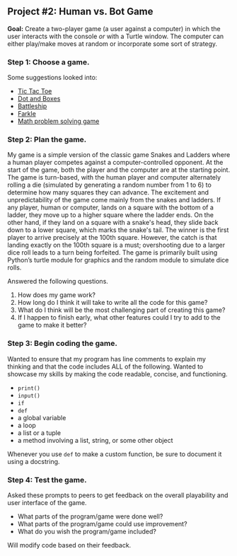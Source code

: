 ## **Project #2: Human vs. Bot Game**
**Goal:** Create a two-player game (a user against a computer) in which the user interacts with the console *or* with a Turtle window. The computer can either play/make moves at random or incorporate some sort of strategy.

### **Step 1: Choose a game.**

Some suggestions looked into:
* [Tic Tac Toe](https://en.wikipedia.org/wiki/Tic-tac-toe)
* [Dot and Boxes](https://en.wikipedia.org/wiki/Dots_and_Boxes)
* [Battleship](https://en.wikipedia.org/wiki/Battleship_(game))
* [Farkle](https://en.wikipedia.org/wiki/Farkle)
* [Math problem solving game](https://docs.google.com/document/d/1vEsXHTvMq4tSr3h6YQWwYdRdJD8EJseD_WfN2knJjh4/edit?usp=sharing)

### **Step 2: Plan the game.**

My game is a simple version of the classic game Snakes and Ladders where a human player competes against a computer-controlled opponent. At the start of the game, both the player and the computer are at the starting point. The game is turn-based, with the human player and computer alternately rolling a die (simulated by generating a random number from 1 to 6) to determine how many squares they can advance. The excitement and unpredictability of the game come mainly from the snakes and ladders. If any player, human or computer, lands on a square with the bottom of a ladder, they move up to a higher square where the ladder ends. On the other hand, if they land on a square with a snake's head, they slide back down to a lower square, which marks the snake's tail. The winner is the first player to arrive precisely at the 100th square. However, the catch is that landing exactly on the 100th square is a must; overshooting due to a larger dice roll leads to a turn being forfeited. The game is primarily built using Python’s turtle module for graphics and the random module to simulate dice rolls. 

Answered the following questions.

1. How does my game work?
2. How long do I think it will take to write all the code for this game?
3. What do I think will be the most challenging part of creating this game?
4. If I happen to finish early, what other features could I try to add to the game to make it better?

### **Step 3: Begin coding the game.**

Wanted to ensure that my program has line comments to explain my thinking and that the code includes ALL of the following. Wanted to showcase my skills by making the code readable, concise, and functioning. 

* `print()`
* `input()`
* `if`
* `def`
* a global variable
* a loop
* a list or a tuple
* a method involving a list, string, or some other object

Whenever you use `def` to make a custom function, be sure to document it using a docstring.

### **Step 4: Test the game.**

Asked these prompts to peers to get feedback on the overall playability and user interface of the game. 

* What parts of the program/game were done well?
* What parts of the program/game could use improvement?
* What do you wish the program/game included?

Will modify code based on their feedback.
